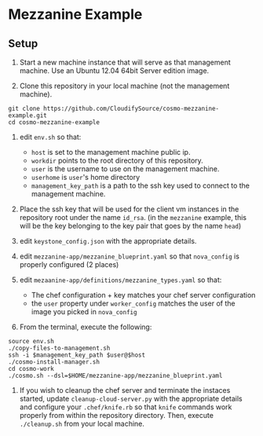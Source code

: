 Mezzanine Example
=======================

Setup
--------
1. Start a new machine instance that will serve as that management machine. Use an Ubuntu 12.04 64bit Server edition image.

1. Clone this repository in your local machine (not the management machine).
```
git clone https://github.com/CloudifySource/cosmo-mezzanine-example.git
cd cosmo-mezzanine-example
```

1. edit `env.sh` so that:
    * `host` is set to the management machine public ip.
    * `workdir` points to the root directory of this repository.
    * `user` is the username to use on the management machine.
    * `userhome` is `user`'s home directory
    * `management_key_path` is a path to the ssh key used to connect to the management machine.

1. Place the ssh key that will be used for the client vm instances in the repository root under the name `id_rsa`. (in the `mezzanine` example, this will be the key belonging to the key pair that goes by the name `head`)

1. edit `keystone_config.json` with the appropriate details.

1. edit `mezzanine-app/mezzanine_blueprint.yaml` so that `nova_config` is properly configured (2 places)

1. edit `mezaanine-app/definitions/mezzanine_types.yaml` so that:
    * The chef configuration + key matches your chef server configuration
    * the `user` property under `worker_config` matches the user of the image you picked in `nova_config`

1. From the terminal, execute the following:
```
source env.sh
./copy-files-to-management.sh
ssh -i $management_key_path $user@$host
./cosmo-install-manager.sh
cd cosmo-work
./cosmo.sh --dsl=$HOME/mezzanine-app/mezzanine_blueprint.yaml
```

1. If you wish to cleanup the chef server and terminate the instaces started, update `cleanup-cloud-server.py` with the appropriate details and configure your `.chef/knife.rb` so that `knife` commands work properly from within the repository directory. Then, execute `./cleanup.sh` from your local machine.
